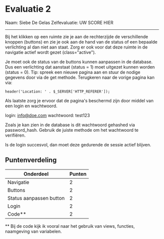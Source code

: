 # Evaluatie 2

Naam: Siebe De Gelas
Zelfevaluatie: UW SCORE HIER

---

Bij het klikken op een ruimte zie je aan de rechterzijde de verschillende knoppen (buttons) en zie je ook aan de hand van de status of een bepaalde verlichting al dan niet aan staat. Zorg er ook voor dat deze ruimte in de navigatie actief wordt gezet (class="active").

Je moet ook de status van de buttons kunnen aanpassen in de database. Dus een verlichting dat aanstaat (status = 1) moet uitgezet kunnen worden (status = 0). Tip: spreek een nieuwe pagina aan en stuur de nodige gegevens door via de get methode. Terugkeren naar de vorige pagina kan via:

```
header('Location: ' . $_SERVER['HTTP_REFERER']);
```

Als laatste zorg je ervoor dat de pagina's beschermd zijn door middel van een login en wachtwoord.

login: info@doe.com
wachtwoord: test123

Zoals je kan zien in de database is dit wachtwoord gehashed via password_hash. Gebruik de juiste methode om het wachtwoord te verifiëren.

Is de login succesvol, dan moet deze gedurende de sessie actief blijven.

## Puntenverdeling

| Onderdeel               | Punten |
| ----------------------- | ------ |
| Navigatie               | 2      |
| Buttons                 | 2      |
| Status aanpassen button | 2      |
| Login                   | 2      |
| Code\*\*                | 2      |

\*\* Bij de code kijk ik vooral naar het gebruik van views, functies, naamgeving van variabelen.
